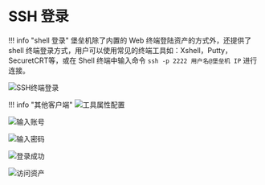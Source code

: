 # SSH 登录

!!! info "shell 登录"
    堡垒机除了内置的 Web 终端登陆资产的方式外，还提供了 shell 终端登录方式，用户可以使用常见的终端工具如：Xshell，Putty，SecuretCRT等，或在 Shell 终端中输入命令 `ssh -p 2222 用户名@堡垒机 IP` 进行连接。

![SSH终端登录](../../img/user_login_terminal-login-ssh.jpg)

!!! info "其他客户端"
![工具属性配置](../../img/user_login_terminal-login-tools-config.jpg)

![输入账号](../../img/user_login_terminal-login-tools-account.jpg)

![输入密码](../../img/user_login_terminal-login-tools-password.jpg)

![登录成功](../../img/user_login_terminal-login-tools-loginsuccess.jpg)

![访问资产](../../img/user_login_terminal-login-tools-listassets.jpg)
